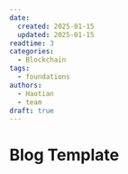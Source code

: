 ```yaml
---
date:
  created: 2025-01-15
  updated: 2025-01-15
readtime: 3
categories:
  - Blockchain
tags:
  - foundations
authors:
  - Haotian
  - team
draft: true
---
```


# Blog Template